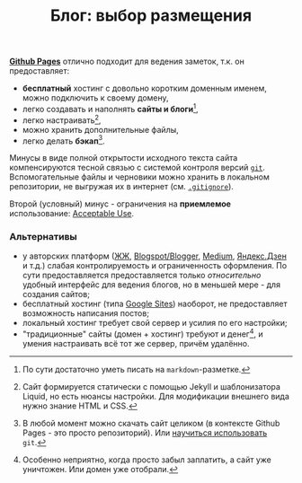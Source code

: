 ﻿---
layout: post
title: "Блог: выбор размещения"
---

**[Github Pages](https://pages.github.com/)** отлично подходит для ведения заметок, т.к. он предоставляет:

- **бесплатный** хостинг с довольно коротким доменным именем, можно подключить к своему домену,
- легко создавать и наполнять **сайты и блоги**[^1],
- легко настраивать[^2],
- можно хранить дополнительные файлы,
- легко делать **бэкап**[^3].

Минусы в виде полной открытости исходного текста сайта компенсируются тесной связью с системой контроля версий [`git`](https://git-scm.com). Вспомогательные файлы и черновики можно хранить в локальном репозитории, не выгружая их в интернет (см. [`.gitignore`](https://git-scm.com/docs/gitignore)).

Второй (условный) минус - ограничения на **приемлемое** использование: [Acceptable Use](https://help.github.com/en/articles/github-terms-of-service#c-acceptable-use).

<!-- Далее будет серия постов про настройку и использование сайтов на примере этого блога. -->
<!-- содержание -->

### Альтернативы

- у авторских платформ ([ЖЖ](https://www.livejournal.com/), [Blogspot/Blogger](https://www.blogger.com), [Medium](https://medium.com/), [Яндекс.Дзен](https://zen.yandex.ru/) и т.д.) слабая контролируемость и ограниченность оформления. По сути предоставляется предоставляется только _относительно_ удобный интерфейс для ведения блогов, но в меньшей мере - для создания сайтов;
- бесплатный хостинг (типа [Google Sites](https://sites.google.com)) наоборот, не предоставляет возможность написания постов;
- локальный хостинг требует свой сервер и усилия по его настройки;
- "традиционные" сайты (домен + хостинг) требуют и денег[^4], и умения настраивать всё тот же сервер, причём удалённо.

[^1]: По сути достаточно уметь писать на `markdown`-разметке.

[^2]: Сайт формируется статически с помощью Jekyll и шаблонизатора Liquid, но есть нюансы настройки. Для модификации внешнего вида нужно знание HTML и CSS.
<!-- Подробнее здесь -->

[^3]: В любой момент можно скачать сайт целиком (в контексте Github Pages - это просто репозиторий). Или [научиться использовать](/notes/links/#git) `git`.

[^4]: Особенно неприятно, когда просто забыл заплатить, а сайт уже уничтожен. Или домен уже отобрали.
